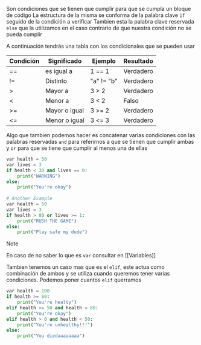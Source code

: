 Son condiciones que se tienen que cumplir para que se cumpla un bloque de código
La estructura de la misma se conforma de la palabra clave `if` seguido de la condición a verificar
Tambien esta la palabra clave reservada `else` que la utilizamos en el caso contrario de que nuestra condición no se pueda cumplir

A continuación tendrás una tabla con los condicionales que se pueden usar

| Condición | Significado   | Ejemplo    | Resultado |
| --------- | ------------- | ---------- | --------- |
| ==        | es igual a    | 1 == 1     | Verdadero |
| !=        | Distinto      | "a" != "b" | Verdadero |
| >         | Mayor a       | 3 > 2      | Verdadero |
| <         | Menor a       | 3 < 2      | Falso     |
| >=        | Mayor o igual | 3 >= 2     | Verdadero |
| <=        | Menor o igual | 3 <= 3     | Verdadero |
Algo que tambien podemos hacer es concatenar varias condiciones con las palabras reservadas `and` para referirnos a que se tienen que cumplir ambas y `or` para que se tiene que cumplir al menos una de ellas 
```python
var health = 50
var lives = 3
if health < 30 and lives == 0:
	print("WARNING")
else:
	print("You're okay")
	
# Another Example
var health = 50
var lives = 3
if health > 80 or lives >= 1:
	print("RUSH THE GAME")
else:
	print("Play safe my dude")
```
> [!NOTE]
> En caso de no saber lo que es `var` consultar en [[Variables]]

Tambien tenemos un caso mas que es el `elif`, este actua como combinación de ambos y se utiliza cuando queremos tener varias condiciones. Podemos poner cuantos `elif` querramos
```python
var health = 100
if health >= 80:
	print("You're healty")
elif health >= 50 and health < 80:
	print("You're okay")
elif health > 0 and health < 50:
	print("You're unhealthy!!!")
else:
	print("You diedaaaaaaaa")
```